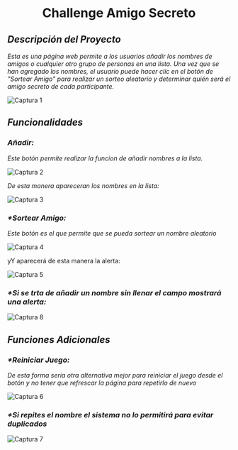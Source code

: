 <h1 align="center">Challenge Amigo Secreto</h1>

<h2><em>Descripción del Proyecto</em></h2>

<p><em>
Esta es una página web permite a los usuarios añadir los nombres de amigos o cualquier otro grupo de personas en una lista. Una vez que se han agregado los nombres, el usuario puede hacer clic en el botón de "Sortear Amigo" para realizar un sorteo aleatorio y determinar quién será el amigo secreto de cada participante.
</em></p>

![Captura 1](https://github.com/user-attachments/assets/8ce0c7bc-30e7-48f7-974a-780be85f707d)

<h2><em>Funcionalidades</em></h2>

<h3><em>Añadir:</em></h3> <p><em>Este botón permite realizar la funcion de añadir nombres a la lista.</em></p>

![Captura 2](https://github.com/user-attachments/assets/12ed8c50-d827-4f88-a519-1a98811c2ce3)

<p><em>De esta manera apareceran los nombres en la lista:</em></p>

![Captura 3](https://github.com/user-attachments/assets/b181697f-d15f-4e36-ad87-5a73f2c33d15)

<h3><em>*Sortear Amigo:</em></h3>
<p><em>Este botón es el que permite que se pueda sortear un nombre aleatorio</em></p>

![Captura 4](https://github.com/user-attachments/assets/029f6eaa-7545-4101-885c-5b083ae06414)

<p>yY aparecerá de esta manera la alerta:</p>

![Captura 5](https://github.com/user-attachments/assets/034b72de-c998-4b8d-9a0e-731121759cf7)

<h3><em>*Si se trta de añadir un nombre sin llenar el campo mostrará una alerta:</em></h3>

![Captura 8](https://github.com/user-attachments/assets/0c8ab514-6009-4db5-ab85-240413c4b1ff)


<h2><em>Funciones Adicionales</em></h2>

<h3><em>*Reiniciar Juego:</em></h3>
<p><em>De esta forma seria otra alternativa mejor para reiniciar el juego desde el botón y no tener que refrescar la página para repetirlo de nuevo</em></p>

![Captura 6](https://github.com/user-attachments/assets/70f3eef6-e873-4f24-8436-c75d760988b8)

<h3><em>*Si repites el nombre el sistema no lo permitirá para evitar duplicados</em></h3>

![Captura 7](https://github.com/user-attachments/assets/c3eca750-b2f3-4642-8fbf-16a6f57afea9)




